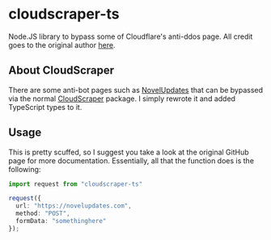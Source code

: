 # cloudscraper-ts
Node.JS library to bypass some of Cloudflare's anti-ddos page. All credit goes to the original author [here](https://github.com/codemanki/cloudscraper).

## About CloudScraper
There are some anti-bot pages such as [NovelUpdates](https://novelupdates.com) that can be bypassed via the normal [CloudScraper](https://npmjs.com/package/cloudscraper) package. I simply rewrote it and added TypeScript types to it.

## Usage
This is pretty scuffed, so I suggest you take a look at the original GitHub page for more documentation. Essentially, all that the function does is the following:
```typescript
import request from "cloudscraper-ts"

request({
  url: "https://novelupdates.com",
  method: "POST",
  formData: "somethinghere"
});
```